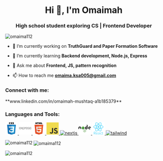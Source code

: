 <h1 align="center">Hi 👋, I'm Omaimah</h1>
<h3 align="center">High school student exploring CS | Frontend Developer</h3>

<p align="left"> <img src="https://komarev.com/ghpvc/?username=omaima112&label=Profile%20views&color=0e75b6&style=flat" alt="omaima112" /> </p>

- 🔭 I’m currently working on **TruthGuard and Paper Formation Software**

- 🌱 I’m currently learning **Backend development, Node.js, Express**

- 💬 Ask me about **Frontend, JS, pattern recognition**

- 📫 How to reach me **omaima.ksa005@gmail.com**

<h3 align="left">Connect with me:</h3>

<p align="left"> **www.linkedin.com/in/omaimah-mushtaq-a1b185379**
</p>

<h3 align="left">Languages and Tools:</h3>
<p align="left"> <a href="https://www.w3schools.com/css/" target="_blank" rel="noreferrer"> <img src="https://raw.githubusercontent.com/devicons/devicon/master/icons/css3/css3-original-wordmark.svg" alt="css3" width="40" height="40"/> </a> <a href="https://expressjs.com" target="_blank" rel="noreferrer"> <img src="https://raw.githubusercontent.com/devicons/devicon/master/icons/express/express-original-wordmark.svg" alt="express" width="40" height="40"/> </a> <a href="https://www.w3.org/html/" target="_blank" rel="noreferrer"> <img src="https://raw.githubusercontent.com/devicons/devicon/master/icons/html5/html5-original-wordmark.svg" alt="html5" width="40" height="40"/> </a> <a href="https://developer.mozilla.org/en-US/docs/Web/JavaScript" target="_blank" rel="noreferrer"> <img src="https://raw.githubusercontent.com/devicons/devicon/master/icons/javascript/javascript-original.svg" alt="javascript" width="40" height="40"/>  <img src="https://cdn.worldvectorlogo.com/logos/nextjs-2.svg" alt="nextjs" width="40" height="40"/> </a> <a href="https://nodejs.org" target="_blank" rel="noreferrer"> <img src="https://raw.githubusercontent.com/devicons/devicon/master/icons/nodejs/nodejs-original-wordmark.svg" alt="nodejs" width="40" height="40"/> </a>  </a> <a href="https://reactjs.org/" target="_blank" rel="noreferrer"> <img src="https://raw.githubusercontent.com/devicons/devicon/master/icons/react/react-original-wordmark.svg" alt="react" width="40" height="40"/> </a> <a href="https://tailwindcss.com/" target="_blank" rel="noreferrer"> <img src="https://www.vectorlogo.zone/logos/tailwindcss/tailwindcss-icon.svg" alt="tailwind" width="40" height="40"/> </a> </p>

<p><img align="left" src="https://github-readme-stats.vercel.app/api/top-langs?username=omaima112&show_icons=true&locale=en&layout=compact" alt="omaima112" /></p>

<p>&nbsp;<img align="center" src="https://github-readme-stats.vercel.app/api?username=omaima112&show_icons=true&locale=en" alt="omaima112" /></p>

<p><img align="center" src="https://github-readme-streak-stats.herokuapp.com/?user=omaima112&" alt="omaima112" /></p>

